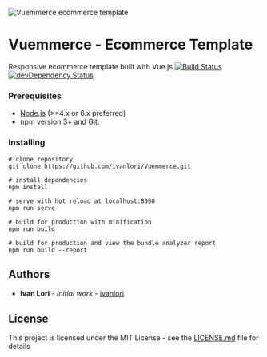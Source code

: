 ![Vuemmerce ecommerce template](http://svilpress.altervista.org/vuemmerce.jpg)

# Vuemmerce - Ecommerce Template

Responsive ecommerce template built with Vue.js
[![Build Status](https://travis-ci.org/ivanlori/Vuemmerce.svg)](https://travis-ci.org/ivanlori/Vuemmerce)
[![devDependency Status](https://david-dm.org/ivanlori/Vuemmerce/dev-status.svg)](https://david-dm.org/ivanlori/Vuemmerce#info=devDependencies)

### Prerequisites

- [Node.js](https://nodejs.org/en/) (>=4.x or 6.x preferred)
- npm version 3+ and [Git](https://git-scm.com/).

### Installing

```
# clone repository
git clone https://github.com/ivanlori/Vuemmerce.git

# install dependencies
npm install

# serve with hot reload at localhost:8080
npm run serve

# build for production with minification
npm run build

# build for production and view the bundle analyzer report
npm run build --report
```

## Authors

* **Ivan Lori** - *Initial work* - [ivanlori](https://github.com/ivanlori)

## License

This project is licensed under the MIT License - see the [LICENSE.md](LICENSE.md) file for details
